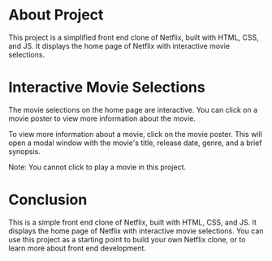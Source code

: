 # About Project
This project is a simplified front end clone of Netflix, built with HTML, CSS, and JS. It displays the home page of Netflix with interactive movie selections.

# Interactive Movie Selections

The movie selections on the home page are interactive. You can click on a movie poster to view more information about the movie.

To view more information about a movie, click on the movie poster. This will open a modal window with the movie's title, release date, genre, and a brief synopsis.

Note: You cannot click to play a movie in this project.

# Conclusion

This is a simple front end clone of Netflix, built with HTML, CSS, and JS. It displays the home page of Netflix with interactive movie selections. You can use this project as a starting point to build your own Netflix clone, or to learn more about front end development.

